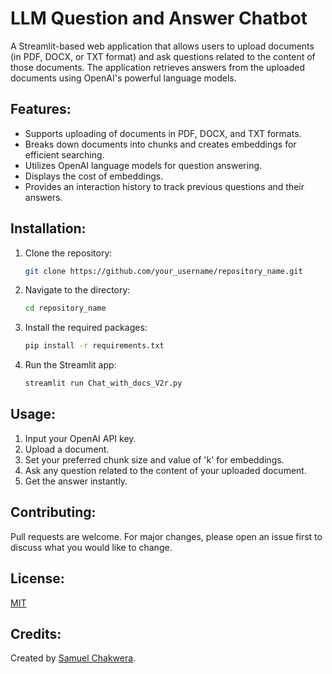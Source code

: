 
# LLM Question and Answer Chatbot

A Streamlit-based web application that allows users to upload documents (in PDF, DOCX, or TXT format) and ask questions related to the content of those documents. The application retrieves answers from the uploaded documents using OpenAI's powerful language models.

## Features:

- Supports uploading of documents in PDF, DOCX, and TXT formats.
- Breaks down documents into chunks and creates embeddings for efficient searching.
- Utilizes OpenAI language models for question answering.
- Displays the cost of embeddings.
- Provides an interaction history to track previous questions and their answers.

## Installation:

1. Clone the repository:
    ```bash
    git clone https://github.com/your_username/repository_name.git
    ```

2. Navigate to the directory:
    ```bash
    cd repository_name
    ```

3. Install the required packages:
    ```bash
    pip install -r requirements.txt
    ```

4. Run the Streamlit app:
    ```bash
    streamlit run Chat_with_docs_V2r.py 
    ```

## Usage:

1. Input your OpenAI API key.
2. Upload a document.
3. Set your preferred chunk size and value of 'k' for embeddings.
4. Ask any question related to the content of your uploaded document.
5. Get the answer instantly.

## Contributing:

Pull requests are welcome. For major changes, please open an issue first to discuss what you would like to change.

## License:

[MIT](https://choosealicense.com/licenses/mit/)

## Credits:

Created by [Samuel Chakwera](https://stchakwera.com/).
